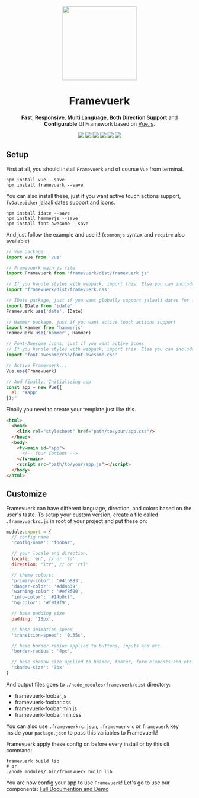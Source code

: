 <div align="center">
  <a href="http://framevuerk.com" target="_blank"> <img src="http://framevuerk.com/logo.svg" height="200"/> </a>
  <h1><b> Framevuerk </b></h1>
  <p><b>Fast</b>, <b>Responsive</b>, <b>Multi Language</b>, <b>Both Direction Support</b> and <b>Configurable</b> UI Framework based on <a href="http://vuejs.org" target="_blank">Vue.js</a>.</p>
  <img src="https://img.shields.io/github/license/framevuerk/framevuerk.svg?style=for-the-badge" /> <img src="https://img.shields.io/github/stars/framevuerk/framevuerk.svg?style=for-the-badge" /> <img src="https://img.shields.io/github/issues/framevuerk/framevuerk.svg?style=for-the-badge" /> <img src="https://img.shields.io/github/forks/framevuerk/framevuerk.svg?style=for-the-badge" /> <img src="https://img.shields.io/npm/dm/framevuerk.svg?style=for-the-badge"> <img src="https://img.shields.io/npm/v/framevuerk.svg?style=for-the-badge">
  <br>
</div>

## Setup
First at all, you should install `Framevuerk` and of course `Vue` from terminal.

```terminal
npm install vue --save
npm install framevuerk --save
```

You can also install these, just if you want active touch actions support, `fvDatepicker` jalaali dates supoort and icons.
```terminal
npm install idate --save
npm install hammerjs --save
npm install font-awesome --save
```

And just follow the example and use it! (`commonjs` syntax and `require` also available)

```javascript
// Vue package
import Vue from 'vue'

// Framevuerk main js file
import Framevuerk from 'framevuerk/dist/framevuerk.js'

// If you handle styles with webpack, import this. Else you can include this via <link rel="stylesheet">
import 'framevuerk/dist/framevuerk.css'

// IDate package, just if you want globally support jalaali dates for fvDatepicker
import IDate from 'idate'
Framevuerk.use('date', IDate)

// Hammer package, just if you want active touch actions support
import Hammer from 'hammerjs'
Framevuerk.use('hammer', Hammer)

// Font-Awesome icons, just if you want active icons
// If you handle styles with webpack, import this. Else you can include this via <link rel="stylesheet">
import 'font-awesome/css/font-awesome.css'

// Active Framevuerk...
Vue.use(Framevuerk)

// And finally, Initializing app
const app = new Vue({
  el: "#app"
});"
```

Finally you need to create your template just like this.

```html
<html>
  <head>
    <link rel="stylesheet" href="path/to/your/app.css"/>
  </head>
  <body>
    <fv-main id="app">
      <!-- Your Content -->
    </fv-main>
    <script src="path/to/your/app.js"></script>
  </body>
</html>
```

## Customize

Framevuerk can have different language, direction, and colors based on the user's taste. To setup your custom version, create a file called `.framevuerkrc.js` in root of your project and put these on:

```javascript
module.export = {
  // config name
  'config-name': 'foobar',

  // your locale and direction.
  locale: 'en', // or 'fa'
  direction: 'ltr', // or 'rtl'

  // theme colors:
  'primary-color': '#41b883',
  'danger-color': '#dd4b39',
  'warning-color': '#ef8f00',
  'info-color': '#14b0cf',
  'bg-color': '#f9f9f9',

  // base padding size
  padding: '15px',

  // base animation speed
  'transition-speed': '0.35s',

  // base border radius applied to buttons, inputs and etc.
  'border-radius': '4px',

  // base shadow size applied to header, footer, form elements and etc.
  'shadow-size': '3px'
}
```

And output files goes to `./node_modules/framevuerk/dist` directory:

- framevuerk-foobar.js
- framevuerk-foobar.css
- framevuerk-foobar.min.js
- framevuerk-foobar.min.css

You can also use `.framevuerkrc.json`, `.framevuerkrc` or `framevuerk` key inside your `package.json` to pass this variables to Framevuerk!

Framevuerk apply these config on before every install or by this cli command:
```terminal
framevuerk build lib
# or
./node_modules/.bin/framevuerk build lib
```
    
You are now config your app to use `Framevuerk`! Let's go to use our components:
[Full Documention and Demo](http://framevuerk.com)
